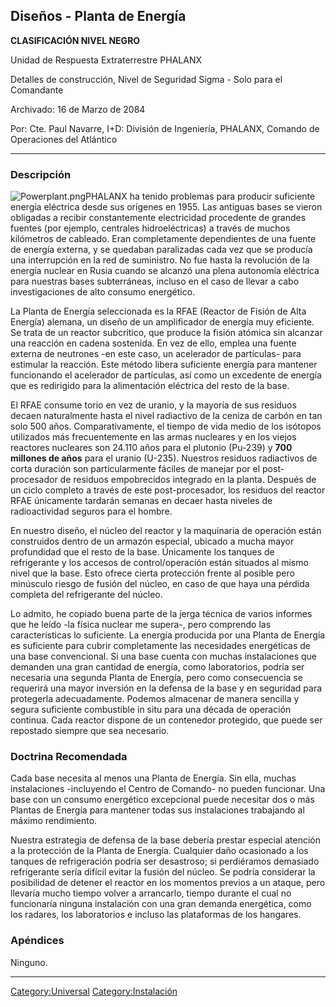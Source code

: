 ## Diseños - Planta de Energía

**CLASIFICACIÓN NIVEL NEGRO**

Unidad de Respuesta Extraterrestre PHALANX

Detalles de construcción, Nivel de Seguridad Sigma - Solo para el
Comandante

Archivado: 16 de Marzo de 2084

Por: Cte. Paul Navarre, I+D: División de Ingeniería, PHALANX, Comando de
Operaciones del Atlántico

------------------------------------------------------------------------

### Descripción

![](Powerplant.png "Powerplant.png")PHALANX ha tenido problemas para
producir suficiente energía eléctrica desde sus orígenes en 1955. Las
antiguas bases se vieron obligadas a recibir constantemente electricidad
procedente de grandes fuentes (por ejemplo, centrales hidroeléctricas) a
través de muchos kilómetros de cableado. Eran completamente dependientes
de una fuente de energía externa, y se quedaban paralizadas cada vez que
se producía una interrupción en la red de suministro. No fue hasta la
revolución de la energía nuclear en Rusia cuando se alcanzó una plena
autonomía eléctrica para nuestras bases subterráneas, incluso en el caso
de llevar a cabo investigaciones de alto consumo energético.

La Planta de Energía seleccionada es la RFAE (Reactor de Fisión de Alta
Energía) alemana, un diseño de un amplificador de energía muy eficiente.
Se trata de un reactor subcrítico, que produce la fisión atómica sin
alcanzar una reacción en cadena sostenida. En vez de ello, emplea una
fuente externa de neutrones -en este caso, un acelerador de partículas-
para estimular la reacción. Este método libera suficiente energía para
mantener funcionando el acelerador de partículas, así como un excedente
de energía que es redirigido para la alimentación eléctrica del resto de
la base.

El RFAE consume torio en vez de uranio, y la mayoría de sus residuos
decaen naturalmente hasta el nivel radiactivo de la ceniza de carbón en
tan solo 500 años. Comparativamente, el tiempo de vida medio de los
isótopos utilizados más frecuentemente en las armas nucleares y en los
viejos reactores nucleares son 24.110 años para el plutonio (Pu-239) y
**700 millones de años** para el uranio (U-235). Nuestros residuos
radiactivos de corta duración son particularmente fáciles de manejar por
el post-procesador de residuos empobrecidos integrado en la planta.
Después de un ciclo completo a través de este post-procesador, los
residuos del reactor RFAE únicamente tardarán semanas en decaer hasta
niveles de radioactividad seguros para el hombre.

En nuestro diseño, el núcleo del reactor y la maquinaria de operación
están construidos dentro de un armazón especial, ubicado a mucha mayor
profundidad que el resto de la base. Únicamente los tanques de
refrigerante y los accesos de control/operación están situados al mismo
nivel que la base. Esto ofrece cierta protección frente al posible pero
minúsculo riesgo de fusión del núcleo, en caso de que haya una pérdida
completa del refrigerante del núcleo.

Lo admito, he copiado buena parte de la jerga técnica de varios informes
que he leído -la física nuclear me supera-, pero comprendo las
características lo suficiente. La energía producida por una Planta de
Energía es suficiente para cubrir completamente las necesidades
energéticas de una base convencional. Si una base cuenta con muchas
instalaciones que demanden una gran cantidad de energía, como
laboratorios, podría ser necesaria una segunda Planta de Energía, pero
como consecuencia se requerirá una mayor inversión en la defensa de la
base y en seguridad para protegerla adecuadamente. Podemos almacenar de
manera sencilla y segura suficiente combustible in situ para una década
de operación continua. Cada reactor dispone de un contenedor protegido,
que puede ser repostado siempre que sea necesario.

### Doctrina Recomendada

Cada base necesita al menos una Planta de Energía. Sin ella, muchas
instalaciones -incluyendo el Centro de Comando- no pueden funcionar. Una
base con un consumo energético excepcional puede necesitar dos o más
Plantas de Energía para mantener todas sus instalaciones trabajando al
máximo rendimiento.

Nuestra estrategia de defensa de la base debería prestar especial
atención a la protección de la Planta de Energía. Cualquier daño
ocasionado a los tanques de refrigeración podría ser desastroso; si
perdiéramos demasiado refrigerante sería difícil evitar la fusión del
núcleo. Se podría considerar la posibilidad de detener el reactor en los
momentos previos a un ataque, pero llevaría mucho tiempo volver a
arrancarlo, tiempo durante el cual no funcionaría ninguna instalación
con una gran demanda energética, como los radares, los laboratorios e
incluso las plataformas de los hangares.

### Apéndices

Ninguno.

------------------------------------------------------------------------

[Category:Universal](Category:Universal "wikilink")
[Category:Instalación](Category:Instalación "wikilink")